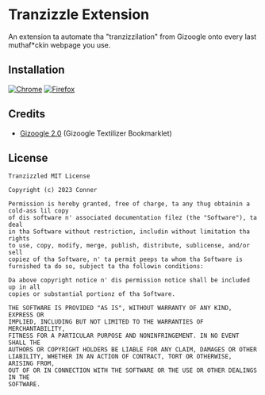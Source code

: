 # Tranzizzle Extension
An extension ta automate tha "tranzizzilation" from Gizoogle onto every last muthaf*ckin webpage you use.

## Installation
[![Chrome](https://img.shields.io/badge/Chrome-273849?style=for-the-badge&logo=Chrome&logoColor=3da37a)](https://www.python.org/)
[![Firefox](https://img.shields.io/badge/Firefox-273849?style=for-the-badge&logo=Firefox&logoColor=3da37a)](about:blank/)

## Credits
- [Gizoogle 2.0](https://github.com/Gizoogle) (Gizoogle Textilizer Bookmarklet)

## License

```
Tranzizzled MIT License

Copyright (c) 2023 Conner

Permission is hereby granted, free of charge, ta any thug obtainin a cold-ass lil copy
of dis software n' associated documentation filez (the "Software"), ta deal
in tha Software without restriction, includin without limitation tha rights
to use, copy, modify, merge, publish, distribute, sublicense, and/or sell
copiez of tha Software, n' ta permit peeps ta whom tha Software is
furnished ta do so, subject ta tha followin conditions:

Da above copyright notice n' dis permission notice shall be included up in all
copies or substantial portionz of tha Software.

THE SOFTWARE IS PROVIDED "AS IS", WITHOUT WARRANTY OF ANY KIND, EXPRESS OR
IMPLIED, INCLUDING BUT NOT LIMITED TO THE WARRANTIES OF MERCHANTABILITY,
FITNESS FOR A PARTICULAR PURPOSE AND NONINFRINGEMENT. IN NO EVENT SHALL THE
AUTHORS OR COPYRIGHT HOLDERS BE LIABLE FOR ANY CLAIM, DAMAGES OR OTHER
LIABILITY, WHETHER IN AN ACTION OF CONTRACT, TORT OR OTHERWISE, ARISING FROM,
OUT OF OR IN CONNECTION WITH THE SOFTWARE OR THE USE OR OTHER DEALINGS IN THE
SOFTWARE.
```
